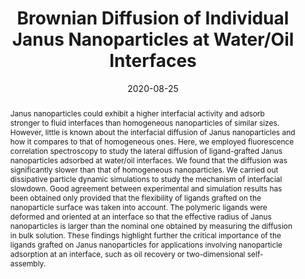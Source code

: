 ---
title: Brownian Diffusion of Individual Janus Nanoparticles at Water/Oil Interfaces
authors:
- Dapeng Wang
- 朱有亮
- Yuehua Zhao
- Christopher Y. Li
- Ashis Mukhopadhyay
- Zhao-Yan Sun
- Kaloian Koynov
- Hans-Jürgen Butt
date: '2020-08-25'
doi: 10.1021/acsnano.0c03291
publish_types: 期刊文章
publication: ACS Nano
publication_short: ACS Nano
abstract: Janus nanoparticles could exhibit a higher interfacial  activity and adsorb stronger to fluid interfaces than homogeneous  nanoparticles of similar sizes. However, little is known about the  interfacial diffusion of Janus nanoparticles and how it compares to that  of homogeneous ones. Here, we employed fluorescence correlation  spectroscopy to study the lateral diffusion of ligand-grafted Janus  nanoparticles adsorbed at water/oil interfaces. We found that the  diffusion was significantly slower than that of homogeneous  nanoparticles. We carried out dissipative particle dynamic simulations  to study the mechanism of interfacial slowdown. Good agreement between  experimental and simulation results has been obtained only provided that  the flexibility of ligands grafted on the nanoparticle surface was  taken into account. The polymeric ligands were deformed and oriented at  an interface so that the effective radius of Janus nanoparticles is  larger than the nominal one obtained by measuring the diffusion in bulk  solution. These findings highlight further the critical importance of  the ligands grafted on Janus nanoparticles for applications involving  nanoparticle adsorption at an interface, such as oil recovery or  two-dimensional self-assembly.
url_pdf: https://doi.org/10.1021/acsnano.0c03291
---